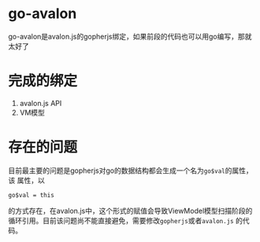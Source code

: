 # go-avalon 

go-avalon是avalon.js的gopherjs绑定，如果前段的代码也可以用go编写，那就太好了

# 完成的绑定

1. avalon.js API
2. VM模型

# 存在的问题

目前最主要的问题是gopherjs对go的数据结构都会生成一个名为`go$val`的属性，该
属性，以

    go$val = this

的方式存在，在avalon.js中，这个形式的赋值会导致ViewModel模型扫描阶段的
循环引用。目前该问题尚不能直接避免，需要修改`gopherjs`或者`avalon.js`
的代码。